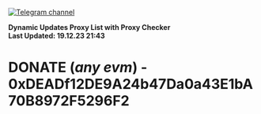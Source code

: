 [![Telegram channel](https://img.shields.io/endpoint?url=https://runkit.io/damiankrawczyk/telegram-badge/branches/master?url=https://t.me/n4z4v0d)](https://t.me/n4z4v0d) 

**Dynamic Updates Proxy List with Proxy Checker**  
**Last Updated: 19.12.23 21:43**

# DONATE (_any evm_) - 0xDEADf12DE9A24b47Da0a43E1bA70B8972F5296F2
